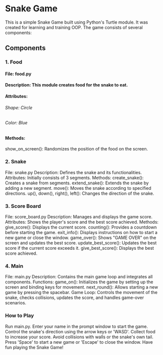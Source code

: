 # Snake Game
This is a simple Snake Game built using Python's Turtle module. It was created for learning and training OOP.
The game consists of several components:
## Components
### 1. Food
#### File: food.py
#### Description: This module creates food for the snake to eat.
#### Attributes:
###### Shape: Circle
###### Color: Blue
#### Methods:
show_on_screen(): Randomizes the position of the food on the screen.
### 2. Snake
File: snake.py
Description: Defines the snake and its functionalities.
Attributes:
Initially consists of 3 segments.
Methods:
create_snake(): Creates a snake from segments.
extend_snake(): Extends the snake by adding a new segment.
move(): Moves the snake according to specified directions.
up(), down(), right(), left(): Changes the direction of the snake.
### 3. Score Board
File: score_board.py
Description: Manages and displays the game score.
Attributes:
Shows the player's score and the best score achieved.
Methods:
give_score(): Displays the current score.
counting(): Provides a countdown before starting the game.
exit_info(): Displays instructions on how to start a new game or close the window.
game_over(): Shows "GAME OVER" on the screen and updates the best score.
update_best_score(): Updates the best score if the current score exceeds it.
give_best_score(): Displays the best score achieved.
### 4. Main
File: main.py
Description: Contains the main game loop and integrates all components.
Functions:
game_on(): Initializes the game by setting up the screen and binding keys for movement.
next_round(): Allows starting a new game by pressing the spacebar.
Game Loop:
Controls the movement of the snake, checks collisions, updates the score, and handles game-over scenarios.

### How to Play
Run main.py.
Enter your name in the prompt window to start the game.
Control the snake's direction using the arrow keys or 'WASD'.
Collect food to increase your score.
Avoid collisions with walls or the snake's own tail.
Press 'Space' to start a new game or 'Escape' to close the window.
Have fun playing the Snake Game!